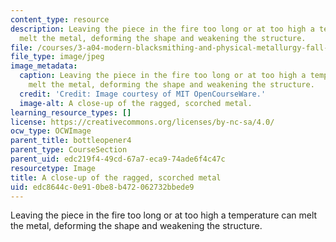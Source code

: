 ```yaml
---
content_type: resource
description: Leaving the piece in the fire too long or at too high a temperature can
  melt the metal, deforming the shape and weakening the structure.
file: /courses/3-a04-modern-blacksmithing-and-physical-metallurgy-fall-2008/edc8644c0e910be8b472062732bbede9_082.jpg
file_type: image/jpeg
image_metadata:
  caption: Leaving the piece in the fire too long or at too high a temperature can
    melt the metal, deforming the shape and weakening the structure.
  credit: 'Credit: Image courtesy of MIT OpenCourseWare.'
  image-alt: A close-up of the ragged, scorched metal.
learning_resource_types: []
license: https://creativecommons.org/licenses/by-nc-sa/4.0/
ocw_type: OCWImage
parent_title: bottleopener4
parent_type: CourseSection
parent_uid: edc219f4-49cd-67a7-eca9-74ade6f4c47c
resourcetype: Image
title: A close-up of the ragged, scorched metal
uid: edc8644c-0e91-0be8-b472-062732bbede9
---
```

Leaving the piece in the fire too long or at too high a temperature can melt the metal, deforming the shape and weakening the structure.
